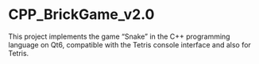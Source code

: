 # CPP_BrickGame_v2.0
This project implements the game “Snake” in the C++ programming language on Qt6, compatible with the Tetris console interface and also for Tetris.
